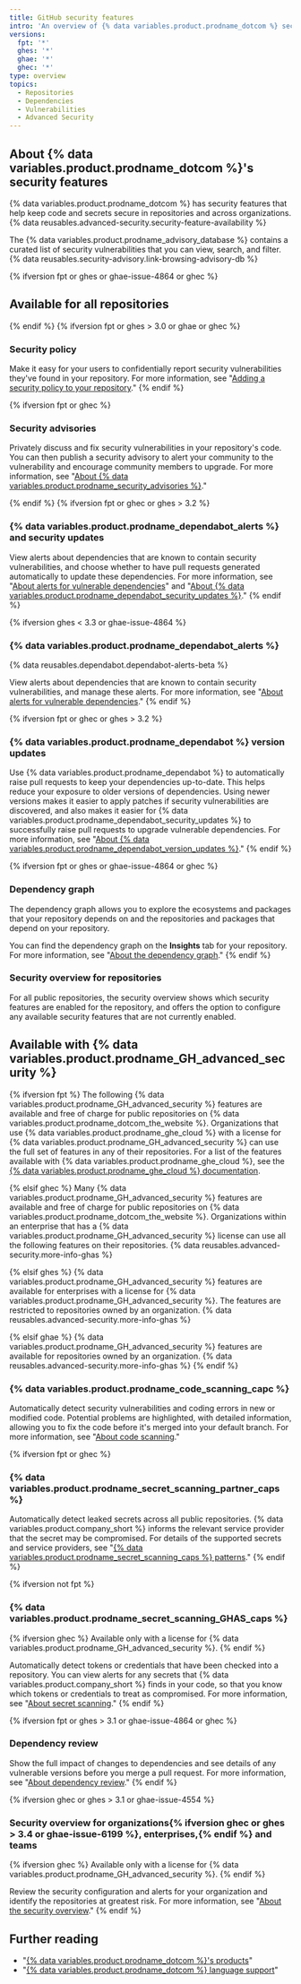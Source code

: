 ```yaml
---
title: GitHub security features
intro: 'An overview of {% data variables.product.prodname_dotcom %} security features.'
versions:
  fpt: '*'
  ghes: '*'
  ghae: '*'
  ghec: '*'
type: overview
topics:
  - Repositories
  - Dependencies
  - Vulnerabilities
  - Advanced Security
---
```


## About {% data variables.product.prodname_dotcom %}'s security features

{% data variables.product.prodname_dotcom %} has security features that help keep code and secrets secure in repositories and across organizations. {% data reusables.advanced-security.security-feature-availability %}

The {% data variables.product.prodname_advisory_database %} contains a curated list of security vulnerabilities that you can view, search, and filter. {% data reusables.security-advisory.link-browsing-advisory-db %}

{% ifversion fpt or ghes or ghae-issue-4864 or ghec %}
## Available for all repositories
{% endif %}
{% ifversion fpt or ghes > 3.0 or ghae or ghec %}
### Security policy

Make it easy for your users to confidentially report security vulnerabilities they've found in your repository. For more information, see "[Adding a security policy to your repository](/code-security/getting-started/adding-a-security-policy-to-your-repository)."
{% endif %}

{% ifversion fpt or ghec %}
### Security advisories

Privately discuss and fix security vulnerabilities in your repository's code. You can then publish a security advisory to alert your community to the vulnerability and encourage community members to upgrade. For more information, see "[About {% data variables.product.prodname_security_advisories %}](/github/managing-security-vulnerabilities/about-github-security-advisories)."

{% endif %}
{% ifversion fpt or ghec or ghes > 3.2 %}

### {% data variables.product.prodname_dependabot_alerts %} and security updates

View alerts about dependencies that are known to contain security vulnerabilities, and choose whether to have pull requests generated automatically to update these dependencies. For more information, see "[About alerts for vulnerable dependencies](/github/managing-security-vulnerabilities/about-alerts-for-vulnerable-dependencies)"
and "[About {% data variables.product.prodname_dependabot_security_updates %}](/github/managing-security-vulnerabilities/about-dependabot-security-updates)."
{% endif %}

{% ifversion ghes < 3.3 or ghae-issue-4864 %}
### {% data variables.product.prodname_dependabot_alerts %}

{% data reusables.dependabot.dependabot-alerts-beta %}

View alerts about dependencies that are known to contain security vulnerabilities, and manage these alerts. For more information, see "[About alerts for vulnerable dependencies](/github/managing-security-vulnerabilities/about-alerts-for-vulnerable-dependencies)."
{% endif %}

{% ifversion fpt or ghec or ghes > 3.2 %}
### {% data variables.product.prodname_dependabot %} version updates

Use {% data variables.product.prodname_dependabot %} to automatically raise pull requests to keep your dependencies up-to-date. This helps reduce your exposure to older versions of dependencies. Using newer versions makes it easier to apply patches if security vulnerabilities are discovered, and also makes it easier for {% data variables.product.prodname_dependabot_security_updates %} to successfully raise pull requests to upgrade vulnerable dependencies. For more information, see "[About {% data variables.product.prodname_dependabot_version_updates %}](/github/administering-a-repository/about-dependabot-version-updates)."
{% endif %}

{% ifversion fpt or ghes or ghae-issue-4864 or ghec %}
### Dependency graph
The dependency graph allows you to explore the ecosystems and packages that your repository depends on and the repositories and packages that depend on your repository.

You can find the dependency graph on the **Insights** tab for your repository. For more information, see "[About the dependency graph](/github/visualizing-repository-data-with-graphs/about-the-dependency-graph)."
{% endif %}

### Security overview for repositories
For all public repositories, the security overview shows which security features are enabled for the repository, and offers the option to configure any available security features that are not currently enabled.

## Available with {% data variables.product.prodname_GH_advanced_security %}

{% ifversion fpt %}
The following {% data variables.product.prodname_GH_advanced_security %} features are available and free of charge for public repositories on {% data variables.product.prodname_dotcom_the_website %}. Organizations that use {% data variables.product.prodname_ghe_cloud %} with a license for {% data variables.product.prodname_GH_advanced_security %} can use the full set of features in any of their repositories. For a list of the features available with {% data variables.product.prodname_ghe_cloud %}, see the [{% data variables.product.prodname_ghe_cloud %} documentation](/enterprise-cloud@latest/code-security/getting-started/github-security-features#available-with-github-advanced-security).

{% elsif ghec %}
Many {% data variables.product.prodname_GH_advanced_security %} features are available and free of charge for public repositories on {% data variables.product.prodname_dotcom_the_website %}. Organizations within an enterprise that has a {% data variables.product.prodname_GH_advanced_security %} license can use all the following features on their repositories. {% data reusables.advanced-security.more-info-ghas %}

{% elsif ghes %}
{% data variables.product.prodname_GH_advanced_security %} features are available for enterprises with a license for {% data variables.product.prodname_GH_advanced_security %}. The features are restricted to repositories owned by an organization. {% data reusables.advanced-security.more-info-ghas %}

{% elsif ghae %}
{% data variables.product.prodname_GH_advanced_security %} features are available for repositories owned by an organization. {% data reusables.advanced-security.more-info-ghas %}
{% endif %}

### {% data variables.product.prodname_code_scanning_capc %}

Automatically detect security vulnerabilities and coding errors in new or modified code. Potential problems are highlighted, with detailed information, allowing you to fix the code before it's merged into your default branch. For more information, see "[About code scanning](/github/finding-security-vulnerabilities-and-errors-in-your-code/about-code-scanning)."

{% ifversion fpt or ghec %}
### {% data variables.product.prodname_secret_scanning_partner_caps %}

Automatically detect leaked secrets across all public repositories. {% data variables.product.company_short %} informs the relevant service provider that the secret may be compromised. For details of the supported secrets and service providers, see "[{% data variables.product.prodname_secret_scanning_caps %} patterns](/code-security/secret-scanning/secret-scanning-patterns)."
{% endif %}

{% ifversion not fpt %}
### {% data variables.product.prodname_secret_scanning_GHAS_caps %}

{% ifversion ghec %}
Available only with a license for {% data variables.product.prodname_GH_advanced_security %}.
{% endif %}

Automatically detect tokens or credentials that have been checked into a repository. You can view alerts for any secrets that {% data variables.product.company_short %} finds in your code, so that you know which tokens or credentials to treat as compromised. For more information, see "[About secret scanning](/code-security/secret-scanning/about-secret-scanning#about-secret-scanning-for-advanced-security)."
{% endif %}

{% ifversion fpt or ghes > 3.1 or ghae-issue-4864 or ghec %}
### Dependency review

Show the full impact of changes to dependencies and see details of any vulnerable versions before you merge a pull request. For more information, see "[About dependency review](/code-security/supply-chain-security/about-dependency-review)."
{% endif %}

{% ifversion ghec or ghes > 3.1 or ghae-issue-4554 %}
### Security overview for organizations{% ifversion ghec or ghes > 3.4 or ghae-issue-6199 %}, enterprises,{% endif %} and teams

{% ifversion ghec %}
Available only with a license for {% data variables.product.prodname_GH_advanced_security %}.
{% endif %}

Review the security configuration and alerts for your organization and identify the repositories at greatest risk. For more information, see "[About the security overview](/code-security/security-overview/about-the-security-overview)."
{% endif %}

## Further reading
- "[{% data variables.product.prodname_dotcom %}'s products](/github/getting-started-with-github/githubs-products)"
- "[{% data variables.product.prodname_dotcom %} language support](/github/getting-started-with-github/github-language-support)"

